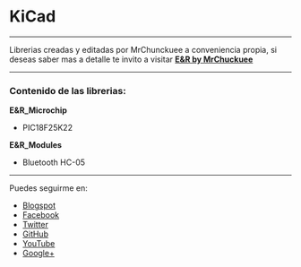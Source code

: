 # KiCad
***

Librerias creadas y editadas por MrChunckuee a conveniencia propia, si deseas saber mas a detalle te invito a visitar [**E&R by MrChuckuee**](https://mrchunckuee.blogspot.com/p/kicad.html) 

***
### Contenido de las librerias:
**E&R_Microchip**
- PIC18F25K22

**E&R_Modules**
- Bluetooth HC-05

***
Puedes seguirme en:
- [Blogspot](http://mrchunckuee.blogspot.com)
- [Facebook](https://www.facebook.com/ElectronicayRobotica)
- [Twitter](https://twitter.com/MrChunckuee)
- [GitHub](https://github.com/MrChunckuee)
- [YouTube](https://www.youtube.com/user/mrchunckueepsr)
- [Google+](https://plus.google.com/u/0/+PedroSanchez-MrChunckuee)
